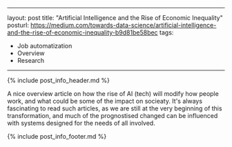 
---
layout: post
title: "Artificial Intelligence and the Rise of Economic Inequality"
posturl: https://medium.com/towards-data-science/artificial-intelligence-and-the-rise-of-economic-inequality-b9d81be58bec
tags:
- Job automatization
- Overview
- Research
---

{% include post_info_header.md %}

A nice overview article on how the rise of AI (tech) will modify how people work, and what could be some of the impact on socieaty. It's always fascinating to read such articles, as we are still at the very beginning of this transformation, and much of the prognostised changed can be influenced with systems designed for the needs of all involved.

<!--more-->{% include post_info_footer.md %}
